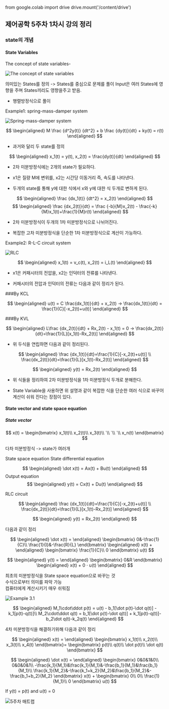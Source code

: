 from google.colab import drive
drive.mount('/content/drive')

## 제어공학 5주차 1차시 강의 정리

### state의 개념
#### State Variables

The concept of state variables-

![The concept of state variables](https://drive.google.com/uc?id=1MmkHG0wWFLxUp0X8ClJ9fHifsBHykjob)

의미있는 States를 정의 -> States를 중심으로 문제를 풀이
Input은 여러 States에 영향을 주며 States끼리도 영향을주고 받음.
* 행렬방정식으로 풀이

Example1: spring-mass-damper system

![Spring-mass-damper system](https://drive.google.com/uc?id=1RowrHFzvhc6GVyAYWIgoPOKc9E-qHkpY)

$$
\begin{aligned}
M \frac {d^2y(t)} {dt^2} + b \frac {dy(t)}{dt} + ky(t) = r(t)
\end{aligned}
$$

* 과거와 달리 두 state를 정의

$$
\begin{aligned}
x_1(t) = y(t), x_2(t) = \frac{dy(t)}{dt}
\end{aligned}
$$

* 2차 미분방정식에는 2개의 state가 필요하다.

* x1은 질량 M에 변위를, x2는 시간당 이동거리 즉, 속도를 나타낸다.

* 두개의 state를 통해 y에 대한 식에서 x와 y에 대한 식 두개로 변하게 된다.

$$
\begin{aligned}
\frac {dx_1(t)} {dt^2} = x_2(t)
\end{aligned}
$$
$$
\begin{aligned}
\frac {dx_2(t)}{dt} = \frac {-b}{M}x_2(t) - \frac{-k}{M}x_1(t)+\frac{1}{M}r(t)
\end{aligned}
$$

* 2차 미분방정식이 두개의 1차 미분방정식으로 나뉘어진다.

* 복잡한 고차 미분방정식을 단순한 1차 미분방정식으로 계산이 가능하다.

Example2: R-L-C circuit system

![RLC](https://drive.google.com/uc?id=1XMcra_Py26LBZm5a9o7VPbKqk9fdqHYS)

$$
\begin{aligned}
x_1(t) = v_c(t), x_2(t) = i_L(t)
\end{aligned}
$$

* x1은 커패시터의 전압을, x2는 인덕터의 전류를 나타낸다.

* 커패시터의 전압과 인덕터의 전류는 다음과 같이 정리가 된다.


###By KCL

$$
\begin{aligned}
u(t) = C \frac{dx_1(t)}{dt} + x_2(t) -> \frac{dx_1(t)}{dt} = \frac{1}{C}[-x_2(t)+u(t)]
\end{aligned}
$$

###By KVL

$$
\begin{aligned}
L\frac {dx_2(t)}{dt} + Rx_2(t) - x_1(t) = 0 -> \frac{dx_2(t)}{dt}=\frac{1}{L}[x_1(t)-Rx_2(t)]
\end{aligned}
$$

* 위 두식을 연립하면 다음과 같이 정리된다.

$$
\begin{aligned}
\frac {dx_1(t)}{dt}=\frac{1}{C}[-x_2(t)+u(t)]
\\
\frac{dx_2(t)}{dt}=\frac{1}{L}[x_1(t)-Rx_2(t)]
\end{aligned}
$$

$$
\begin{aligned}
y(t) = Rx_2(t)
\end{aligned}
$$

* 위 식들을 정리하여 2차 미분방정식을 1차 미분방정식 두개로 분해한다.

* State Variable을 사용하면 위 설명과 같이 복잡한 식을 단순한 여러 식으로 바꾸어 계산이 쉬워 진다는 장점이 있다.

#### State vector and state space equation
##### State vector


$$
x(t) =
\begin{bmatrix}
x_1(t)\\
x_2(t)\\
x_3(t)\\
̇
\\
̇
\\
̇
\\
x_n(t)
\end{bmatrix}
$$

다차 미분방정식 -> state가 여러개

State space equation
State differential equation

$$
\begin{aligned}
\dot x(t) = Ax(t) + Bu(t)
\end{aligned}
$$
Output equation
$$
\begin{aligned}
y(t) = Cx(t) + Du(t)
\end{aligned}
$$

RLC circuit

$$
\begin{aligned}
\frac {dx_1(t)}{dt}=\frac{1}{C}[-x_2(t)+u(t)]
\\
\frac{dx_2(t)}{dt}=\frac{1}{L}[x_1(t)-Rx_2(t)]
\end{aligned}
$$

$$
\begin{aligned}
y(t) = Rx_2(t)
\end{aligned}
$$

다음과 같이 정리

$$
\begin{aligned}
\dot x(t) =
\end{aligned}
\begin{bmatrix}
0&-\frac{1}{C}\\
\frac{1}{l}&-\frac{R}{L}
\end{bmatrix}
\begin{aligned}
x(t) +
\end{aligned}
\begin{bmatrix}
\frac{1}{C}\\
0
\end{bmatrix}
u(t)
$$


$$
\begin{aligned}
y(t) =
\end{aligned}
\begin{bmatrix}
0&R
\end{bmatrix}
\begin{aligned}
x(t) + 0 ⋅ u(t)
\end{aligned}
$$

최초의 미분방정식을 State space equation으로 바꾸는 것\
수식으로부터 의미를 파악 가능\
컴퓨터에게 계산시키기 매우 쉬워짐

![Example 3.1](https://drive.google.com/uc?id=1EDdc0aZTzFD0Wi2hBvUa85PzuVCa8hmF)

$$
\begin{aligned}
M_1\cdot\ddot p(t) = u(t) - b_1[\dot p(t)-\dot q(t)] - k_1[p(t)-q(t)]\\
M_2\cdot\ddot q(t) = b_1[\dot p(t)-\dot q(t)] + k_1[p(t)-q(t)]-b_2\dot q(t)-k_2q(t)
\end{aligned}
$$

4차 미분방정식을 해결하기위해 다음과 같이 정리

$$
\begin{aligned}
x(t) =
\end{aligned}
\begin{bmatrix}
x_1(t)\\
x_2(t)\\
x_3(t)\\
x_4(t)
\end{bmatrix}=
\begin{bmatrix}
p(t)\\
q(t)\\
\dot p(t)\\
\dot q(t)
\end{bmatrix}
$$


$$
\begin{aligned}
\dot x(t) =
\end{aligned}
\begin{bmatrix}
0&0&1&0\\
0&0&0&1\\
-\frac{k_1}{M_1}&\frac{k_1}{M_1}&-\frac{b_1}{M_1}&\frac{b_1}{M_1}\\
\frac{k_1}{M_2}&-\frac{k_1+k_2}{M_2}&\frac{b_1}{M_2}&-\frac{b_1+b_2}{M_2}
\end{bmatrix}
x(t) +
\begin{bmatrix}
0\\
0\\
\frac{1}{M_1}\\
0
\end{bmatrix}
u(t)
$$

If y(t) = p(t) and u(t) = 0


![5주차 매트랩](https://drive.google.com/uc?id=1DOV3N_AoAggjFlsAiIUgYJbGiiXWSRcO)
